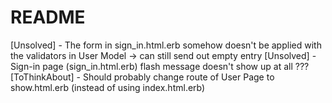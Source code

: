 # README

[Unsolved] - The form in sign_in.html.erb somehow doesn't be applied with the validators in User Model -> can still send out empty entry
[Unsolved] - Sign-in page (sign_in.html.erb) flash message doesn't show up at all ???
[ToThinkAbout] - Should probably change route of User Page to show.html.erb (instead of using index.html.erb)
